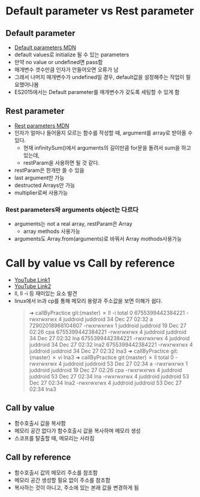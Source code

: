 # Default parameter vs Rest parameter

## Default parameter

- [Default parameters MDN](https://developer.mozilla.org/en-US/docs/Web/JavaScript/Reference/Functions/Default_parameters)
- default values로 initialize 될 수 있는 parameters
- 만약 no value or undefined면 pass함
- 매개변수 갯수만큼 인자가 안들어오면 오류가 남
- 그래서 나머지 매개변수가 undefined일 경우, default값을 설정해주는 작업이 필요했어나봄
- ES2015에서는 Default parameter를 매개변수가 갖도록 세팅할 수 있게 함

## Rest parameter

- [Rest parameters MDN](https://developer.mozilla.org/en-US/docs/Web/JavaScript/Reference/Functions/rest_parameters)
- 인자가 얼마나 들어올지 모르는 함수를 작성할 때, argument를 array로 받아올 수 있다.
  - 현재 infinitySum()에서 arguments의 길이만큼 for문을 돌려서 sum을 하고 있는데,
  - restParam을 사용하면 될 것 같다.
- restParam은 한개만 쓸 수 있음
- last argument만 가능
- destructed Arrays만 가능
- multiplier로써 사용가능

### Rest parameters와 arguments object는 다르다

- arguments는 not a real array, restParam은 Array
  - array methods 사용가능
- arguments도 Array.from(arguments)로 바꿔서 Array mothods사용가능

# Call by value vs Call by reference

- [YouTube Link1](https://www.youtube.com/watch?v=HEiPxjVR8CU)
- [YouTube Link2](https://www.youtube.com/watch?v=ooyJIopwnrk)
- ll, ll -i 등 재미있는 요소 발견
- linux에서 ln과 cp를 통해 메모리 용량과 주소값을 보면 이해가 쉽다.
  > ➜ callByPractice git:(master) ✗ ll -i
  > total 0
  > 6755399442384221 -rwxrwxrwx 4 juddroid juddroid 34 Dec 27 02:32 a
  > 72902018968104607 -rwxrwxrwx 1 juddroid juddroid 19 Dec 27 02:26 cpa
  > 6755399442384221 -rwxrwxrwx 4 juddroid juddroid 34 Dec 27 02:32 lna
  > 6755399442384221 -rwxrwxrwx 4 juddroid juddroid 34 Dec 27 02:32 lna2
  > 6755399442384221 -rwxrwxrwx 4 juddroid juddroid 34 Dec 27 02:32 lna3
  > ➜ callByPractice git:(master) ✗ vi lna3
  > ➜ callByPractice git:(master) ✗ ll
  > total 0
  > -rwxrwxrwx 4 juddroid juddroid 53 Dec 27 02:34 a
  > -rwxrwxrwx 1 juddroid juddroid 19 Dec 27 02:26 cpa
  > -rwxrwxrwx 4 juddroid juddroid 53 Dec 27 02:34 lna
  > -rwxrwxrwx 4 juddroid juddroid 53 Dec 27 02:34 lna2
  > -rwxrwxrwx 4 juddroid juddroid 53 Dec 27 02:34 lna3

## Call by value

- 함수호출시 값을 복사함
- 메모리 공간 없다가 함수호출시 값을 복사하며 메모리 생성
- 스코프를 탈출할 때, 메모리는 사라짐

## Call by reference

- 함수호출시 값의 메모리 주소를 참조함
- 메모리 공간 생성할 필요 없이 주소를 참조함
- 복사하는 것이 아니고, 주소에 있는 본래 값을 변경하게 됨
